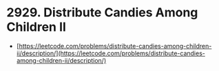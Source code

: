 # 2929. Distribute Candies Among Children II

- [https://leetcode.com/problems/distribute-candies-among-children-ii/description/](https://leetcode.com/problems/distribute-candies-among-children-ii/description/)
